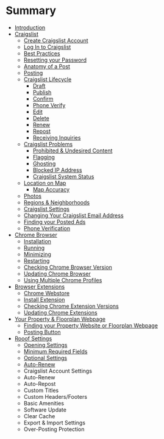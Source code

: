 # Summary

* [Introduction](README.md)
* [Craigslist](craigslistmd.md)
   * [Create Craigslist Account](create_craigslist_account.md)
   * [Log In to Craigslist](loginto_craigslist_md.md)
   * [Best Practices](craigslistbest_practices_md.md)
   * [Resetting your Password](resetcraigslist_password_md.md)
   * [Anatomy of a Post](anatomymd.md)
   * [Posting](postmanually_md.md)
   * [Craigslist Lifecycle](craigslistlifecycle_md.md)
       * [Draft](draft.md)
       * [Publish](publish.md)
       * [Confirm](confirm.md)
       * [Phone Verify](phone_verify.md)
       * [Edit](edit.md)
       * [Delete](delete.md)
       * [Renew](renew.md)
       * [Repost](repost.md)
       * [Receiving Inquiries](receiving_inquiries.md)
   * [Craigslist Problems](craigslist_problems.md)
       * [Prohibited & Undesired Content](craigslist_prohibited_content.md)
       * [Flagging](flagggin.md)
       * [Ghosting](ghosting.md)
       * [Blocked IP Address](ip_blocked.md)
       * [Craigslist System Status](craigslist_system_status.md)
   * [Location on Map](craigslistmapping_md.md)
       * [Map Accuracy](map_accuracy.md)
   * [Photos](craigslistphotos_md.md)
   * [Regions & Neighborhoods](regionsand_neighborhoods_md.md)
   * [Craigslist Settings](craigslistsetting_md.md)
   * [Changing Your Craigslist Email Address](changecraigslist_email_md.md)
   * [Finding your Posted Ads](findingyour_posted_ads_md.md)
   * [Phone Verification](missing_ads.md)
* [Chrome Browser](chromemd.md)
   * [Installation](installing_google_chrome.md)
   * [Running](runningchrome_md.md)
   * [Minimizing](minimizingchrome_md.md)
   * [Restarting](restartingchrome_md.md)
   * [Checking Chrome Browser Version](chromeversion_md.md)
   * [Updating Chrome Browser](updatingchrome_md.md)
   * [Using Multiple Chrome Profiles](chromeprofiles_md.md)
* [Browser Extensions](chromeextensions_md.md)
   * [Chrome Webstore](webstoremd.md)
   * [Install Extension](installchrome_extension_md.md)
   * [Checking Chrome Extension Versions](extensionversions_md.md)
   * [Updating Chrome Extensions](updatingextensions_md.md)
* [Your Property & Floorplan Webpage](property_webpage.md)
   * [Finding your Property Website or Floorplan Webpage](findingfloorplan_md.md)
   * [Posting Button](postingbutton_md.md)
* [Rooof Settings](settings.md)
   * [Opening Settings](openingsettings_md.md)
   * [Minimum Required Fields](requiredfields_md.md)
   * [Optional Settings](rooof_optional_settings.md)
   * [Auto-Renew](auto-renew.md)
   * Craigslist Account Settings
   * Auto-Renew
   * Auto-Repost
   * Custom Titles
   * Custom Headers/Footers
   * Basic Amenities
   * Software Update
   * Clear Cache
   * Export & Import Settings
   * Over-Posting Protection


